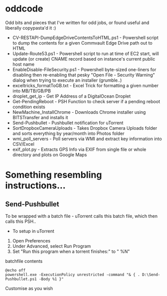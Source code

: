 # oddcode
Odd bits and pieces that I've written for odd jobs, or found useful and liberally copypasta'd it :)

* CV-RESTAPI-DumpEdgeDriveContentsToHTML.ps1 - Powershell script to dump the contents for a given Commvault Edge Drive path out to HTML
* Update-Route53.ps1 - Powershell script to run at time of EC2 start, will update (or create) CNAME record based on instance's current public host name
* EnableDisable-FileSecurity.ps1 - Powershell byte-sized one-liners for disabling then re-enabling that pesky "Open File - Security Warning" dialog when trying to execute an installer (grumble..)
* exceltricks_formatToGB.txt - Excel Trick for formatting a given number into MB/TB/GB/PB
* droplet_get_ip - Get IP Address of a DigitalOcean Droplet
* Get-PendingReboot - PSH Function to check server if a pending reboot condition exists
* NewMachine_InstallChrome - Downloads Chrome installer using BITSTransfer and installs it
* Send-Pushbullet - Pushbullet notification for uTorrent
* SortDropboxCameraUploads - Takes Dropbox Camera Uploads folder and sorts everything by year/month into Photos folder
* wmi_poll_servers - Poll servers via WMI and extract key information into CSV/Excel
* exif_plot.py - Extracts GPS Info via EXIF from single file or whole directory and plots on Google Maps

# Something resembling instructions...

## Send-Pushbullet

To be wrapped with a batch file - uTorrent calls this batch file, which then calls this PSH..
* To setup in uTorrent
1. Open Preferences
2. Under Advanced, select Run Program
3. Set "Run this program when a torrent finishes:" to "<path to batch file> %N"

batchfile contents
```
@echo off
powershell.exe -ExecutionPolicy unrestricted -command "& { . D:\Send-Pushbullet.ps1 -Body %1 }"
```

Customise as you wish

